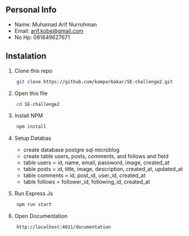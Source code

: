 ## Personal Info

- Name: Muhamad Arif Nurrohman
- Email: arif.kobe@gmail.com
- No Hp: 081649627671

## Instalation

1. Clone this repo

```bash
    git clone https://github.com/komporbakar/SE-challenge2.git
```

2. Open this file

```bash
    cd SE-challenge2
```

3. Install NPM

```bash
    npm install
```

4. Setup Databas

   - create database postgre sql microblog
   - create table users, posts, comments, and follows and field
   - table users = id, name, email, password, image, created_at
   - table posts = id, title, image, description, created_at, updated_at
   - table comments = id, post_id, user_id, created_at
   - table follows = follower_id, following_id, created_at

5. Run Express Js

```bash
    npm run start
```

6. Open Documentation

```bash
    http://localhost:4011/documentation
```
